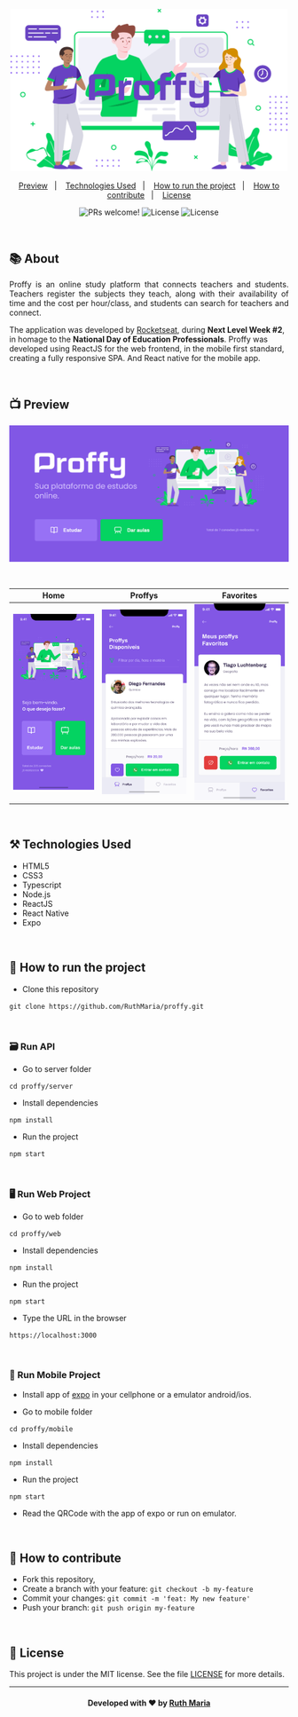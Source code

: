 <p align="center">
  <img  src=".github/logomarca.png" width="500px">
</p>

<p align="center">
  <a href="#execution">Preview</a>&nbsp;&nbsp;&nbsp;|&nbsp;&nbsp;&nbsp;  
  <a href="#technologies">Technologies Used</a>&nbsp;&nbsp;&nbsp;|&nbsp;&nbsp;&nbsp;
  <a href="#run">How to run the project</a>&nbsp;&nbsp;&nbsp;|&nbsp;&nbsp;&nbsp;
  <a href="#contribute">How to contribute</a>&nbsp;&nbsp;&nbsp;|&nbsp;&nbsp;&nbsp;
  <a href="#license">License</a>
</p>

<p align="center">
 <img src="https://img.shields.io/static/v1?label=PRs&message=welcome&color=7159c1&labelColor=000000" alt="PRs welcome!" /> 

  <img alt="License" src="https://img.shields.io/badge/Made%20by-Ruth%20Maria-blueviolet">

  <img alt="License" src="https://img.shields.io/static/v1?label=license&message=MIT&color=7159c1&labelColor=000000">
</p>

<br>

## :books: About

<p align="justify">
Proffy is an online study platform that connects teachers and students. Teachers register the subjects they teach, along with their availability of time and the cost per hour/class, and students can search for teachers and connect.

The application was developed by [Rocketseat](https://rocketseat.com.br/), during <strong>Next Level Week #2</strong>, in homage to the <strong>National Day of Education Professionals</strong>. Proffy was developed using ReactJS for the web frontend, in the mobile first standard, creating a fully responsive SPA. And React native for the mobile app.


</p>

<a id="execution"></a><br>

## :tv: Preview

![video](.github/video.gif)

<br>

Home | Proffys | Favorites
---|---|---
| ![home](.github/home.png) | ![study](.github/proffys.png) | ![favorites](.github/favorites.png) |

<a id="technologies"></a><br>

## ⚒️ Technologies Used
 * HTML5
 * CSS3
 * Typescript
 * Node.js
 * ReactJS
 * React Native
 * Expo

<a id="run"></a><br>

## 🚀 How to run the project

- Clone this repository

```
git clone https://github.com/RuthMaria/proffy.git
```

<br>

### 🗃️ Run API

- Go to server folder

```
cd proffy/server
```

- Install dependencies

```
npm install 
```

- Run the project

```
npm start
```

<br>

### 🖥️ Run Web Project

- Go to web folder

```
cd proffy/web
```

- Install dependencies 

```
npm install 
```

- Run the project

```
npm start
```

- Type the URL in the browser

```
https://localhost:3000
```

<br>

### 📱 Run Mobile Project

- Install app of [expo](https://play.google.com/store/apps/details?id=host.exp.exponent) in your cellphone or a emulator android/ios. 

- Go to mobile folder

```
cd proffy/mobile
```

- Install dependencies 

```
npm install 
```

- Run the project

```
npm start
```

- Read the QRCode with the app of expo or run on emulator.


<a id="contribute"></a><br>

## 🎯 How to contribute

- Fork this repository,
- Create a branch with your feature: `git checkout -b my-feature`
- Commit your changes: `git commit -m 'feat: My new feature'`
- Push your branch: `git push origin my-feature`

<a id="license"></a><br>

## :memo: License

This project is under the MIT license. See the  file [LICENSE](LICENSE.md) for more details.

---

<h4 align="center">
    Developed with ❤️ by <a href="https://www.linkedin.com/in/ruth-maria-9b256071/" target="_blank">Ruth Maria</a>
</h4>